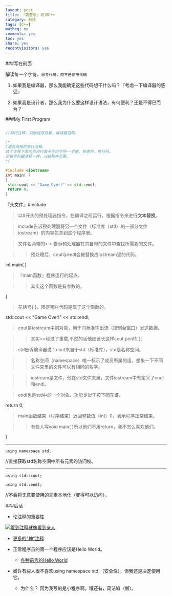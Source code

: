 ```yaml
---
layout: post 
title: 『第壹章』初识C++
category: 科技
tags: [C++]
matheq: no
comments: yes
toc: yes
share: yes
recentvisitors: yes
---
```


###写在前面

解读每一个字符，`思考代码，而不是使用代码`

1. 如果我是编译器，那么我能确定这些代码想干什么吗？『考虑一下编译器的感受』

2. 如果我是设计者，那么我为什么要这样设计语法，有何便利？还是不得已而为？

###My First Program

```c++

//单行注释，只给程序员看，编译器忽略。

/*
C语言风格的多行注释。
这个注释下面的空白行属于空白字符——空格，制表符，换行符。
空白字符跟注释一样，只给程序员看。
*/

#include <iostream>
int main( )
{
 std::cout << "Game Over!" << std::endl;
 return 0;
}

```

『头文件』#include <iostream>

>以#开头的预处理器指令，在编译之前运行，根据指令来进行**文本替换**。

>include告诉预处理器将另一个文件（标准库（std）的一部分文件iostream）的内容包含到这个程序里。

>文件名两端的< > 告诉预处理器在其自带的文件中查找所需要的文件。

>>预处理后，cout与endl会被替换成iostream里的代码。

int main( )

>『main函数』程序运行的起点。

>>其实这个函数是有参数的。

{

>花括号{ }，限定哪些代码是属于这个函数的。

std::cout << "Game Over!" << std::endl;

>cout是iostream中的对象，用于向标准输出流（控制台窗口）发送数据。

>>其实<<经过了重载,不然的话他应该长这样cout.printf( );

>std告诉编译器说：cout来自于std（标准库），std是名称空间。

>>名称空间（namespace）唯一标示了成员所属的组，想象一下不同文件夹里的文件可以有相同的名字。

>>iostream是文件，他在std文件夹里，文件iostream中有定义了cout和endl。

>endl也是std中的一个对象，功能类似于按下回车键。

return 0;

>main函数结束（程序结束）返回整数值（int）0，表示程序正常结束。

>>有些人写void main( )所以他们不用return，我不怎么喜欢他们。 

}

---

`using namespace std;`

//直接获取std名称空间中所有元素的访问权。

---

`using std::cout;`

`using std::endl;`

//不会将无意要使用的元素本地化（变得可以访问）。

###后话

- 论注释的重要性

<a class="fancybox" rel="gallery1" href="http://ww4.sinaimg.cn/large/8935112btw1eqdn0czas1j20al03j3yh.jpg" title="看到注释就像看到亲人"><img src="http://ww4.sinaimg.cn/large/8935112btw1eqdn0czas1j20al03j3yh.jpg" alt="看到注释就像看到亲人" /></a>

- [更多的"神"注释][1]

- 正常程序员的第一个程序应该是Hello World。

    - [各种语言的Hello World](http://www.roesler-ac.de/wolfram/hello.htm)

- 或许有些人很不喜欢using namespace std;（安全性），但我还是决定使用它。

  - 为什么？ 因为我写的是小程序啊。哦还有，简洁嘛（懒）。

[1]: http://stackoverflow.com/questions/184618/what-is-the-best-comment-in-source-code-you-have-ever-encountered?page=1&tab=votes#tab-top

